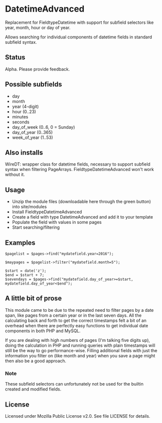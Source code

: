 # DatetimeAdvanced
Replacement for FieldtypeDatetime with support for subfield selectors like year, month, hour or day of year.

Allows searching for individual components of datetime fields in
standard subfield syntax.

## Status

Alpha. Please provide feedback.

## Possible subfields

- day
- month
- year (4-digit)
- hour (0..23)
- minutes
- seconds
- day_of_week (0..6, 0 = Sunday)
- day_of_year (0..365)
- week_of_year (1..53)

## Also installs
WireDT: wrapper class for datetime fields, necessary to support
subfield syntax when filtering PageArrays. FieldtypeDatetimeAdvanced won't work
without it.

## Usage

- Unzip the module files (downloadable here through the green button) into site/modules
- Install FieldtypeDatetimeAdvanced
- Create a field with type DatetimeAdvanced and add it to your template
- Populate the field with values in some pages
- Start searching/filtering

## Examples

```
$pagelist = $pages->find("mydatefield.year=2016");
```

```
$maypages = $pagelist->filter("mydatefield.month=5");
```

```
$start = date('z');
$end = $start + 7;
$sevendays = $pages->find("mydatefield.day_of_year>=$start, mydatefield.day_of_year<$end");
```

## A little bit of prose

This module came to be due to the repeated need to filter pages by a date span, like pages
from a certain year or in the last seven days. All the calculating back and forth to get the
correct timestamps felt a bit of an overhead when there are perfectly easy functions to get
individual date components in both PHP and MySQL.

If you are dealing with high numbers of pages (I'm talking five digits up), doing the calculation
in PHP and running queries with plain timestamps will still be the way to go performance-wise.
Filling additional fields with just the information you filter on (like month and year) when you
save a page might then also be a good approach.

### Note

These subfield selectors can unfortunately not be used for the builtin created and modified fields.

## License

Licensed under Mozilla Public License v2.0. See file LICENSE for details.
